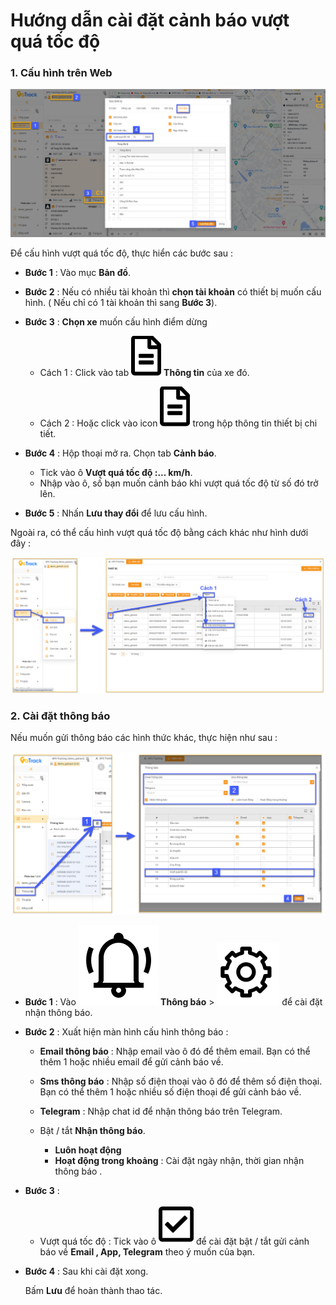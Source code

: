 # Hướng dẫn cài đặt cảnh báo vượt quá tốc độ

### 1. Cấu hình trên Web 
 <span style="display:block;text-align:left">![Manage device ](/docs/assets/images/web-interface/faq/setting-over-speed.jpg)

Để cấu hình vượt quá tốc độ, thực hiển các bước sau : 

- **Bước 1** : Vào mục **Bản đồ**.

- **Bước 2** : Nếu có nhiều tài khoản thì **chọn tài khoản** có thiết bị muốn cấu hình. ( Nếu chỉ có 1 tài khoản thì sang **Bước 3**).

- **Bước 3** : **Chọn xe** muốn cấu hình điểm dừng
  
  - Cách 1 : Click vào tab <span class="icon-left svg-filter-info">![Ok](/docs/assets/images/web-interface/icon/SVG/file-alt.svg)  **Thông tin** của xe đó. 
  
  - Cách 2 : Hoặc click vào icon <span class="icon-left svg-filter-info">![Ok](/docs/assets/images/web-interface/icon/SVG/file-alt.svg)  trong hộp thông tin thiết bị chi tiết.

- **Bước 4** : Hộp thoại mở ra. Chọn tab **Cảnh báo**.
  - Tick vào ô  **Vượt quá tốc độ :...  km/h**.
  - Nhập vào ô, số bạn muốn cảnh báo khi vượt quá tốc độ từ số đó trở lên.

- **Bước 5** : Nhấn **Lưu thay đổi** để lưu cấu hình.


Ngoài ra, có thể cấu hình vượt quá tốc độ bằng cách khác như hình dưới đây :

 <span style="display:block;text-align:left">![Manage device ](/docs/assets/images/web-interface/faq/setting-over-speed-2.jpg)



### 2. Cài đặt thông báo 

Nếu muốn gửi thông báo các hình thức khác, thực hiện như sau : 

 <span style="display:block;text-align:left">![Manage device ](/docs/assets/images/web-interface/faq/send-notice.jpg)

 - **Bước 1** : Vào **<span class="icon-left svg-filter-tick">![Ok](/docs/assets/images/web-interface/icon/SVG/icons8-alarm.svg) Thông báo** > <span class="icon-left svg-filter-info">![Ok](/docs/assets/images/web-interface/icon/SVG/icons8-gear.svg) để cài đặt nhận thông báo.

- **Bước 2** : Xuất hiện màn hình cấu hình thông báo :
    - **Email thông báo** : Nhập email vào ô đó để thêm email.
    Bạn có thể thêm 1 hoặc nhiều email để gửi cảnh báo về.

    - **Sms thông báo** : Nhập  số điện thoại vào ô đó để thêm số điện thoại.
    Bạn có thể thêm 1 hoặc nhiều số điện thoại để gửi cảnh báo về.
    - **Telegram** : Nhập chat id để nhận thông báo trên Telegram.
    - Bật / tắt **Nhận thông báo**.
        - **Luôn hoạt động**
        - **Hoạt động trong khoảng** :  Cài đặt ngày nhận, thời gian  nhận thông báo . 

- **Bước 3** :

  - Vượt quá tốc độ : Tick vào ô <span class="icon-left svg-filter-tick">![Ok](/docs/assets/images/web-interface/icon/SVG/check-square.svg) để cài đặt bật / tắt gửi cảnh báo về **Email , App, Telegram** theo ý muốn của bạn.

- **Bước 4** : Sau khi cài đặt xong. 

  Bấm **Lưu** để hoàn thành thao tác.



